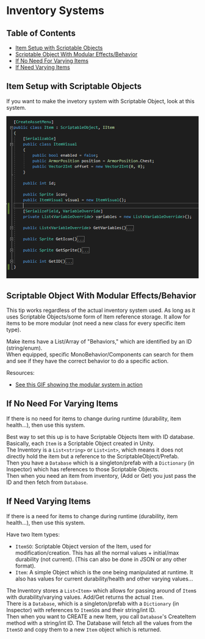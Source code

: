 # Inventory Systems

## Table of Contents

- [Item Setup with Scriptable Objects](#item-setup-with-scriptable-objects)
- [Scriptable Object With Modular Effects/Behavior](#scriptable-object-with-modular-effectsbehavior)
- [If No Need For Varying Items](#if-no-need-for-varying-items)
- [If Need Varying Items](#if-need-varying-items)

## Item Setup with Scriptable Objects

If you want to make the invetory system with Scriptable Object, look at this system.

![Image of Item Code](ModularItemSO.png)

## Scriptable Object With Modular Effects/Behavior

This tip works regardless of the actual inventory system used. As long as it uses Scriptable Objects/some form of Item reference storage. It allow for items to be more modular (not need a new class for every specific item type).  

Make items have a List/Array of "Behaviors," which are identified by an ID (string/enum).  
When equipped, specific MonoBehavior/Components can search for them and see if they have the correct behavior to do a specific action.

Resources:

- [See this GIF showing the modular system in action](https://streamable.com/926i5)

## If No Need For Varying Items

If there is no need for items to change during runtime (durability, item health...), then use this system.

Best way to set this up is to have Scriptable Objects Item with ID database.  
Basically, each `Item` is a Scriptable Object created in Unity.  
The Inventory is a `List<string>` or `List<int>`, which means it does not directly hold the item but a reference to the ScriptableObject/Prefab.  
Then you have a `Database` which is a singleton/prefab with a `Dictionary` (in Inspector) which has references to those Scriptable Objects.  
Then when you need an item from inventory, (Add or Get) you just pass the ID and then fetch from `Database`.  

## If Need Varying Items

If there is a need for items to change during runtime (durability, item health...), then use this system.

Have two Item types:

- `ItemSO`: Scriptable Object version of the Item, used for modification/creation. This has all the normal values + initial/max durability (not current). (This can also be done in JSON or any other format).
- `Item`: A simple Object which is the one being manipulated at runtime. It also has values for current durability/health and other varying values...

The Inventory stores a `List<Item>` which allows for passing around of `Item`s with durability/varying values. Add/Get returns the actual `Item`.  
There is a `Database`, which is a singleton/prefab with a `Dictionary` (in Inspector) with references to `ItemSO`s and their string/int ID.  
Then when you want to CREATE a new Item, you call `Database`'s CreateItem method with a string/int ID. The Database will fetch all the values from the `ItemSO` and copy them to a new `Item` object which is returned.  
